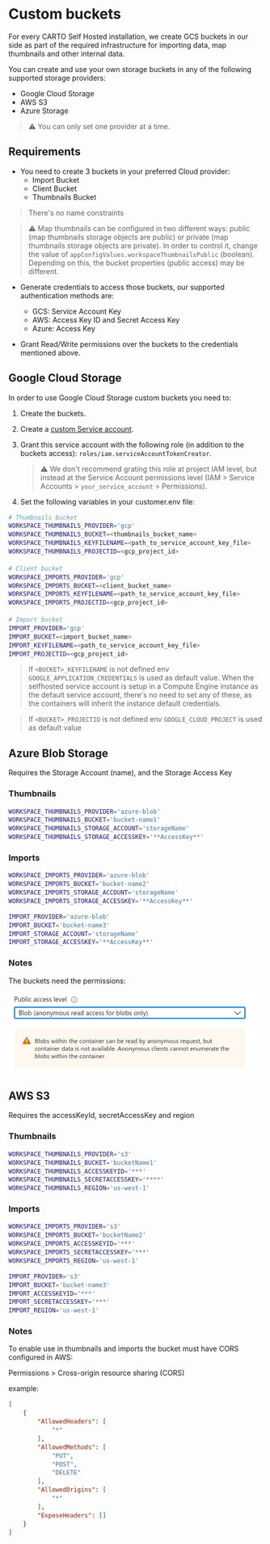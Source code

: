 # Custom buckets


For every CARTO Self Hosted installation, we create GCS buckets in our side as part of the required infrastructure for importing data, map thumbnails and other internal data. 

You can create and use your own storage buckets in any of the following supported storage providers:

- Google Cloud Storage
- AWS S3
- Azure Storage

> :warning: You can only set one provider at a time.

<!--
TODO: Add the code related to Terraform
-->

## Requirements

- You need to create 3 buckets in your preferred Cloud provider:
  - Import Bucket
  - Client Bucket
  - Thumbnails Bucket

> There's no name constraints

> :warning: Map thumbnails can be configured in two different ways: public (map thumbnails storage objects are public) or private (map thumbnails storage objects are private). In order to control it, change the value of `appConfigValues.workspaceThumbnailsPublic` (boolean). Depending on this, the bucket properties (public access) may be different.

- Generate credentials to access those buckets, our supported authentication methods are:
  - GCS: Service Account Key
  - AWS: Access Key ID and Secret Access Key
  - Azure: Access Key

- Grant Read/Write permissions over the buckets to the credentials mentioned above.

## Google Cloud Storage

In order to use Google Cloud Storage custom buckets you need to:

1. Create the buckets.
   
2. Create a [custom Service account](#custom-service-account).
   
3. Grant this service account with the following role (in addition to the buckets access): `roles/iam.serviceAccountTokenCreator`. 

   > :warning: We don't recommend grating this role at project IAM level, but instead at the Service Account permissions level (IAM > Service Accounts > `your_service_account` > Permissions).

   <!--
   TODO: Add the code related to Terraform
   -->

4. Set the following variables in your customer.env file:

```bash
# Thumbnails bucket
WORKSPACE_THUMBNAILS_PROVIDER='gcp'
WORKSPACE_THUMBNAILS_BUCKET=<thumbnails_bucket_name>
WORKSPACE_THUMBNAILS_KEYFILENAME=<path_to_service_account_key_file>
WORKSPACE_THUMBNAILS_PROJECTID=<gcp_project_id>

# Client bucket
WORKSPACE_IMPORTS_PROVIDER='gcp'
WORKSPACE_IMPORTS_BUCKET=<client_bucket_name>
WORKSPACE_IMPORTS_KEYFILENAME=<path_to_service_account_key_file>
WORKSPACE_IMPORTS_PROJECTID=<gcp_project_id>

# Import bucket
IMPORT_PROVIDER='gcp'
IMPORT_BUCKET=<import_bucket_name>
IMPORT_KEYFILENAME=<path_to_service_account_key_file>
IMPORT_PROJECTID=<gcp_project_id>
```

> If `<BUCKET>_KEYFILENAME` is not defined  env `GOOGLE_APPLICATION_CREDENTIALS` is used as default value. When the selfhosted service account is setup in a Compute Engine instance as the default service account, there's no need to set any of these, as the containers will inherit the instance default credentials.

> If `<BUCKET>_PROJECTID` is not defined  env `GOOGLE_CLOUD_PROJECT` is used as default value

## Azure Blob Storage

Requires the Storage Account (name), and the Storage Access Key

### Thumbnails

```bash
WORKSPACE_THUMBNAILS_PROVIDER='azure-blob'
WORKSPACE_THUMBNAILS_BUCKET='bucket-name1'
WORKSPACE_THUMBNAILS_STORAGE_ACCOUNT='storageName'
WORKSPACE_THUMBNAILS_STORAGE_ACCESSKEY='**AccessKey**'
```

### Imports

```bash
WORKSPACE_IMPORTS_PROVIDER='azure-blob'
WORKSPACE_IMPORTS_BUCKET='bucket-name2'
WORKSPACE_IMPORTS_STORAGE_ACCOUNT='storageName'
WORKSPACE_IMPORTS_STORAGE_ACCESSKEY='**AccessKey**'
```

```bash
IMPORT_PROVIDER='azure-blob'
IMPORT_BUCKET='bucket-name3'
IMPORT_STORAGE_ACCOUNT='storageName'
IMPORT_STORAGE_ACCESSKEY='**AccessKey**'
```

### Notes

The buckets need the permissions:

![Azure Permission](images/azure-blob-permissions.png)

## AWS S3

Requires the accessKeyId, secretAccessKey and region

### Thumbnails

```bash
WORKSPACE_THUMBNAILS_PROVIDER='s3'
WORKSPACE_THUMBNAILS_BUCKET='bucketName1'
WORKSPACE_THUMBNAILS_ACCESSKEYID='***'
WORKSPACE_THUMBNAILS_SECRETACCESSKEY='****'
WORKSPACE_THUMBNAILS_REGION='us-west-1'
```

### Imports

```bash
WORKSPACE_IMPORTS_PROVIDER='s3'
WORKSPACE_IMPORTS_BUCKET='bucketName2'
WORKSPACE_IMPORTS_ACCESSKEYID='***'
WORKSPACE_IMPORTS_SECRETACCESSKEY='***'
WORKSPACE_IMPORTS_REGION='us-west-1'
```

```bash
IMPORT_PROVIDER='s3'
IMPORT_BUCKET='bucket-name3'
IMPORT_ACCESSKEYID='***'
IMPORT_SECRETACCESSKEY='***'
IMPORT_REGION='us-west-1'
```

### Notes

To enable use in thumbnails and imports the bucket must have CORS configured in AWS:

Permissions > Cross-origin resource sharing (CORS)

example:

```json
[
    {
        "AllowedHeaders": [
            "*"
        ],
        "AllowedMethods": [
            "PUT",
            "POST",
            "DELETE"
        ],
        "AllowedOrigins": [
            "*"
        ],
        "ExposeHeaders": []
    }
]

```
